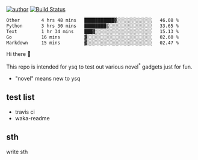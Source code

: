 [![author](https://img.shields.io/badge/author-ysq-green)](https://github.com/Yang-Shiqin)
[![Build Status](https://app.travis-ci.com/Yang-Shiqin/testall.svg?branch=main)](https://app.travis-ci.com/Yang-Shiqin/testall)

<!--START_SECTION:waka-->

```txt
Other        4 hrs 48 mins   ███████████▓░░░░░░░░░░░░░   46.08 %
Python       3 hrs 30 mins   ████████▒░░░░░░░░░░░░░░░░   33.65 %
Text         1 hr 34 mins    ███▓░░░░░░░░░░░░░░░░░░░░░   15.13 %
Go           16 mins         ▓░░░░░░░░░░░░░░░░░░░░░░░░   02.60 %
Markdown     15 mins         ▓░░░░░░░░░░░░░░░░░░░░░░░░   02.47 %
```

<!--END_SECTION:waka-->

Hi there 👋

This repo is intended for ysq to test out various novel<sup>*</sup> gadgets just for fun.

- "novel" means new to ysq

## test list
- travis ci
- waka-readme


## sth
write sth

